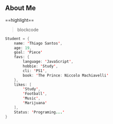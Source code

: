 
## About Me
==highlight==

> blockcode

```java script
Student = {
    name: 'Thiago Santos',
    age: 19,
    goal: 'Piece'
    favs: {
        language: 'JavaScript',
        hobbie: 'Study',
        cli: 'PS1',
        book: 'The Prince: Niccolo Machiavelli'
    },
    likes: [
        'Study',
        'Football',
        'Music',
        'Marijuana'
    ],
    Status: 'Programing...'
}
```
